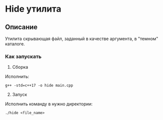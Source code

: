 # Hide утилита

## Описание

Утилита скрывающая файл, заданный в качестве аргумента, в "темном" каталоге.

### Как запускать

1. Сборка

Исполнить:
```
g++ -std=c++17 -o hide main.cpp
```

2. Запуск

Исполнить команду в нужно директории:
```
./hide <file_name>
```

